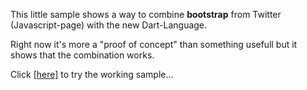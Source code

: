 This little sample shows a way to combine <strong>bootstrap</strong> from Twitter (Javascript-page) with the new Dart-Language.

Right now it's more a "proof of concept" than something usefull but it shows that the combination works.

Click [[here]](http://www.mikemitterer.at/fileadmin/sourcesamples/dartbootstrap-sample/javascript.html) to try the working sample...


